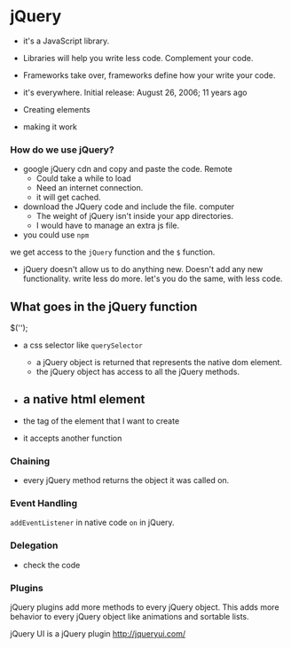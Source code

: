# jQuery

* it's a JavaScript library. 
* Libraries will help you write less code. Complement your code.
* Frameworks take over, frameworks define how your write your code. 
* it's everywhere. 
Initial release‎: ‎August 26, 2006; 11 years ago

* Creating elements
* making it work

### How do we use jQuery?

* google jQuery cdn and copy and paste the code. Remote
  - Could take a while to load
  - Need an internet connection.
  - it will get cached.
* download the JQuery code and include the file. computer
  - The weight of jQuery isn't inside your app directories.
  - I would have to manage an extra js file.
* you could use `npm`

we get access to the `jQuery` function and the `$` function.

* jQuery doesn't allow us to do anything new. Doesn't add any new functionality. write less do more. let's you do the same, with less code.

## What goes in the jQuery function

$('');

* a css selector like `querySelector`
  - a jQuery object is returned that represents the native dom element.
  - the jQuery object has access to all the jQuery methods.

* a native html element
  - 
* the tag of the element that I want to create
* it accepts another function

### Chaining

* every jQuery method returns the object it was called on.

### Event Handling

`addEventListener` in native code
`on` in jQuery.

### Delegation

* check the code

### Plugins

jQuery plugins add more methods to every jQuery object. This adds more behavior to every jQuery object like animations and sortable lists.

jQuery UI is a jQuery plugin 
http://jqueryui.com/
